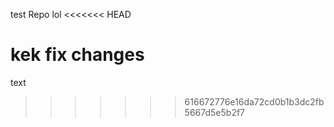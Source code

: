 test Repo
lol
<<<<<<< HEAD

kek
fix changes
=======
text
>>>>>>> 616672776e16da72cd0b1b3dc2fb5667d5e5b2f7
